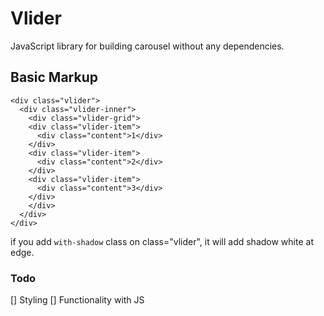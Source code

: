 # Vlider
JavaScript library for building carousel without any dependencies.

## Basic Markup
```
<div class="vlider">
  <div class="vlider-inner">
    <div class="vlider-grid">
    <div class="vlider-item">
      <div class="content">1</div>
    </div>
    <div class="vlider-item">
      <div class="content">2</div>
    </div>
    <div class="vlider-item">
      <div class="content">3</div>
    </div>
    </div>
  </div>
</div>
```
if you add `with-shadow` class on class="vlider", it will add shadow white at edge.

### Todo
[] Styling
[] Functionality with JS
